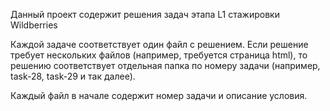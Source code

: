 Данный проект содержит решения задач этапа L1 стажировки Wildberries

Каждой задаче соответствует один файл с решением. Если решение требует нескольких файлов
(например, требуется страница html), то решению соответствует отдельная папка по номеру задачи (например, task-28, task-29 и так далее).

Каждый файл в начале содержит номер задачи и описание условия.